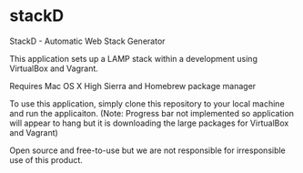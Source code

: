 # stackD
StackD - Automatic Web Stack Generator

This application sets up a LAMP stack within a development using VirtualBox and Vagrant. 

Requires Mac OS X High Sierra and Homebrew package manager

To use this application, simply clone this repository to your local machine and run the applicaiton. 
(Note: Progress bar not implemented so application will appear to hang but it is downloading the large packages for VirtualBox and Vagrant)

Open source and free-to-use but we are not responsible for irresponsible use of this product.

